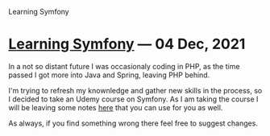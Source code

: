 Learning Symfony

# [Learning Symfony](#) &mdash; 04 Dec, 2021

In a not so distant future I was occasionaly coding in PHP, as the time passed I got more into Java and Spring, leaving PHP behind.

I'm trying to refresh my knownledge and gather new skills in the process, so I decided to take an Udemy course on Symfony. As I am taking the course I will be leaving some notes [here](https://pond-angle-0f9.notion.site/Symfony-f4adea8a1c334e02b8cd0f5cf7e18288) that you can use for you as well.

As always, if you find something wrong there feel free to suggest changes.
